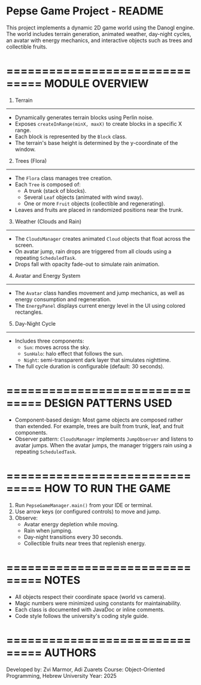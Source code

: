 # Pepse Game Project - README

This project implements a dynamic 2D game world using the Danogl engine. 
The world includes terrain generation, animated weather, day-night cycles, 
an avatar with energy mechanics, and interactive objects such as trees and collectible fruits.

===============================
MODULE OVERVIEW
===============================

1. Terrain
----------
- Dynamically generates terrain blocks using Perlin noise.
- Exposes `createInRange(minX, maxX)` to create blocks in a specific X range.
- Each block is represented by the `Block` class.
- The terrain's base height is determined by the y-coordinate of the window.

2. Trees (Flora)
----------------
- The `Flora` class manages tree creation.
- Each `Tree` is composed of:
  - A trunk (stack of blocks).
  - Several `Leaf` objects (animated with wind sway).
  - One or more `Fruit` objects (collectible and regenerating).
- Leaves and fruits are placed in randomized positions near the trunk.

3. Weather (Clouds and Rain)
----------------------------
- The `CloudsManager` creates animated `Cloud` objects that float across the screen.
- On avatar jump, rain drops are triggered from all clouds using a repeating `ScheduledTask`.
- Drops fall with opacity fade-out to simulate rain animation.

4. Avatar and Energy System
---------------------------
- The `Avatar` class handles movement and jump mechanics, as well as energy consumption and regeneration.
- The `EnergyPanel` displays current energy level in the UI using colored rectangles.

5. Day-Night Cycle
------------------
- Includes three components:
  - `Sun`: moves across the sky.
  - `SunHalo`: halo effect that follows the sun.
  - `Night`: semi-transparent dark layer that simulates nighttime.
- The full cycle duration is configurable (default: 30 seconds).

===============================
DESIGN PATTERNS USED
===============================

- Component-based design: Most game objects are composed rather than extended.
  For example, trees are built from trunk, leaf, and fruit components.
- Observer pattern: `CloudsManager` implements `JumpObserver` and listens to avatar jumps.
  When the avatar jumps, the manager triggers rain using a repeating `ScheduledTask`.

===============================
HOW TO RUN THE GAME
===============================

1. Run `PepseGameManager.main()` from your IDE or terminal.
2. Use arrow keys (or configured controls) to move and jump.
3. Observe:
   - Avatar energy depletion while moving.
   - Rain when jumping.
   - Day-night transitions every 30 seconds.
   - Collectible fruits near trees that replenish energy.

===============================
NOTES
===============================

- All objects respect their coordinate space (world vs camera).
- Magic numbers were minimized using constants for maintainability.
- Each class is documented with JavaDoc or inline comments.
- Code style follows the university's coding style guide.

===============================
AUTHORS
===============================

Developed by: Zvi Marmor, Adi Zuarets
Course: Object-Oriented Programming, Hebrew University
Year: 2025
